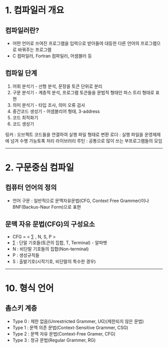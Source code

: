 # 1. 컴파일러 개요

## 컴파일러란?
- 어떤 언어로 쓰여진 프로그램을 입력으로 받아들여 대등한 다른 언어의 프로그램으로 바꿔주는 프로그램
- C 컴파일러, Fortran 컴파일러, 어셈블러 등

## 컴파일 단계
1. 어휘 분석기 - 선형 분석, 문장을 토큰 단위로 분리
2. 구문 분석기 - 계층적 분석, 프로그램 토큰들을 문법적 형태인 파스 트리 형태로 표현
3. 의미 분석기 - 타입 조사, 의미 오류 검사
4. 중간코드 생성기 - 어셈블리어 형태, 3-address
5. 코드 최적화기
6. 코드 생성기

링커 : 오브젝트 코드들을 연결하여 실행 파일 형태로 변환
로더 : 실행 파일을 운영체제에 넘겨 수행 가능토록 처리
라이브러리 루틴 : 공통으로 많이 쓰는 부프로그램들의 모임

---
# 2. 구문중심 컴파일

## 컴퓨터 언어의 정의
- 언어 구문 : 일반적으로 문맥자유문법(CFG, Context Free Grammer)이나 BNF(Backus-Naur Form)으로 표현

## 문맥 자유 문법(CFG)의 구성요소
- CFG = < $\sum$ , N, S, P >
- $\sum$ : 단말 기호들(토큰의 집합, T, Terminal) - 알파벳
- N : 비단말 기호들의 집합(Non-terminal)
- P : 생성규칙들
- S : 출발기호(시작기호, 비단말의 특수한 경우)

---
# 10. 형식 언어

## 촘스키 계층
- Type 0 : 제한 없음(Unrestricted Grammer, UG)(제한되지 않은 문법)
- Type 1 : 문맥 의존 문법(Context-Sensitive Grammer, CSG)
- Type 2 : 문맥 자유 문법(Context-Free Gramer, CFG)
- Type 3 : 정규 문법(Regular Grammer, RG)